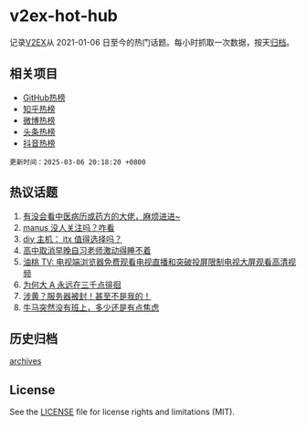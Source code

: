 # v2ex-hot-hub

 记录[V2EX](https://www.v2ex.com/)从 2021-01-06 日至今的热门话题。每小时抓取一次数据，按天[归档](archives)。
 
 ## 相关项目

- [GitHub热榜](https://github.com/lonnyzhang423/github-hot-hub)
- [知乎热榜](https://github.com/lonnyzhang423/zhihu-hot-hub)
- [微博热榜](https://github.com/lonnyzhang423/weibo-hot-hub)
- [头条热榜](https://github.com/lonnyzhang423/toutiao-hot-hub)
- [抖音热榜](https://github.com/lonnyzhang423/douyin-hot-hub)


 `更新时间：2025-03-06 20:18:20 +0800`

## 热议话题

1. [有没会看中医病历或药方的大佬，麻烦进进~](https://www.v2ex.com/t/1116270)
1. [manus 没人关注吗？咋看](https://www.v2ex.com/t/1116232)
1. [diy 主机： itx 值得选择吗？](https://www.v2ex.com/t/1116225)
1. [高中取消早晚自习老师激动得睡不着](https://www.v2ex.com/t/1116278)
1. [油桃 TV: 电视端浏览器免费观看电视直播和突破投屏限制电视大屏观看高清视频](https://www.v2ex.com/t/1116229)
1. [为何大 A 永远在三千点徘徊](https://www.v2ex.com/t/1116226)
1. [涉黄？服务器被封！甚至不是我的！](https://www.v2ex.com/t/1116268)
1. [牛马突然没有班上，多少还是有点焦虑](https://www.v2ex.com/t/1116265)

## 历史归档

[archives](archives)

## License

See the [LICENSE](LICENSE) file for license rights and limitations (MIT).
